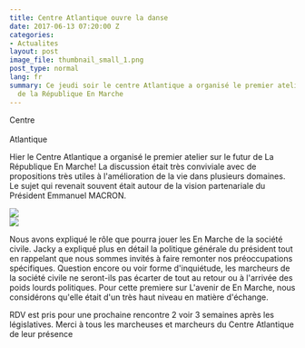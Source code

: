 ```yaml
---
title: Centre Atlantique ouvre la danse
date: 2017-06-13 07:20:00 Z
categories:
- Actualites
layout: post
image_file: thumbnail_small_1.png
post_type: normal
lang: fr
summary: Ce jeudi soir le centre Atlantique a organisé le premier atelier sur l'avenir
  de la République En Marche
---
```


<div class="row">
    <div class="left-col">
        <div class="highlight italic">
            <div class="highlight-line pink">Centre</div>
            <br>
            <div class="highlight-line pink">Atlantique</div>
        </div>
        <p>
            Hier le Centre Atlantique a organisé le premier atelier sur le futur de La République En Marche!
            La discussion était très conviviale avec de propositions très utiles à l'amélioration de la vie dans  plusieurs domaines. Le sujet qui revenait souvent était autour de la vision partenariale du Président Emmanuel MACRON.
        </p>
    </div>
    <div class="right-col">
        <img src="/images/futur-emm-ca1.png">
    </div>
</div>

<div class="row">
    <div class="left-col">
        <img src="/images/conference.png">
    </div>
    <div class="right-col">
        <p>
            Nous avons expliqué le rôle que pourra jouer les En Marche de la société civile. Jacky a expliqué plus en détail la politique générale du président tout en rappelant que nous sommes invités à faire remonter nos préoccupations spécifiques. Question encore ou voir forme d'inquiétude, les marcheurs de la société civile ne seront-ils pas écarter de tout au retour ou à l'arrivée des poids lourds politiques. Pour cette premiere sur L'avenir de En Marche, nous considérons qu'elle était d'un très haut niveau en matière d'échange.
        </p>
    </div>
</div>

<p class='text-bold italic'>
  RDV est pris pour une prochaine rencontre 2 voir 3 semaines après les législatives. Merci à tous les marcheuses et marcheurs du Centre Atlantique de leur présence
</p>
